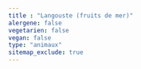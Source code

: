 ```yaml
---
title : "Langouste (fruits de mer)"
alergene: false
vegetarien: false
vegan: false
type: "animaux"
sitemap_exclude: true
--- 
```

